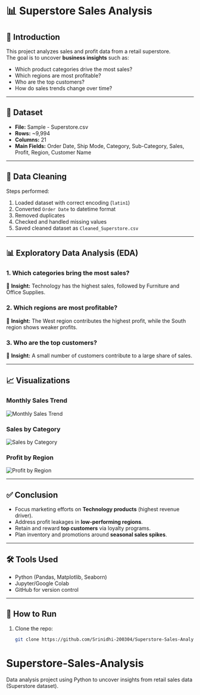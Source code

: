 # 📊 Superstore Sales Analysis

## 📌 Introduction
This project analyzes sales and profit data from a retail superstore.  
The goal is to uncover **business insights** such as:
- Which product categories drive the most sales?
- Which regions are most profitable?
- Who are the top customers?
- How do sales trends change over time?

---

## 📂 Dataset
- **File:** Sample - Superstore.csv  
- **Rows:** ~9,994  
- **Columns:** 21  
- **Main Fields:** Order Date, Ship Mode, Category, Sub-Category, Sales, Profit, Region, Customer Name  

---

## 🔧 Data Cleaning
Steps performed:
1. Loaded dataset with correct encoding (`latin1`)
2. Converted `Order Date` to datetime format
3. Removed duplicates
4. Checked and handled missing values
5. Saved cleaned dataset as `Cleaned_Superstore.csv`

---

## 📊 Exploratory Data Analysis (EDA)

### 1. Which categories bring the most sales?
📌 **Insight:** Technology has the highest sales, followed by Furniture and Office Supplies.

### 2. Which regions are most profitable?
📌 **Insight:** The West region contributes the highest profit, while the South region shows weaker profits.

### 3. Who are the top customers?
📌 **Insight:** A small number of customers contribute to a large share of sales.

---

## 📈 Visualizations

### Monthly Sales Trend
![Monthly Sales Trend](Superstore-Sales-Analysis/monthly_sales.png)

### Sales by Category
![Sales by Category](Superstore-Sales-Analysis/category_sales.png)

### Profit by Region
![Profit by Region](Superstore-Sales-Analysis/profit_region.png)

---

## ✅ Conclusion
- Focus marketing efforts on **Technology products** (highest revenue driver).  
- Address profit leakages in **low-performing regions**.  
- Retain and reward **top customers** via loyalty programs.  
- Plan inventory and promotions around **seasonal sales spikes**.  

---

## 🛠️ Tools Used
- Python (Pandas, Matplotlib, Seaborn)  
- Jupyter/Google Colab  
- GitHub for version control  

---

## 📌 How to Run
1. Clone the repo:
   ```bash
   git clone https://github.com/Srinidhi-200304/Superstore-Sales-Analysis.git
# Superstore-Sales-Analysis
Data analysis project using Python to uncover insights from retail sales data (Superstore dataset).
